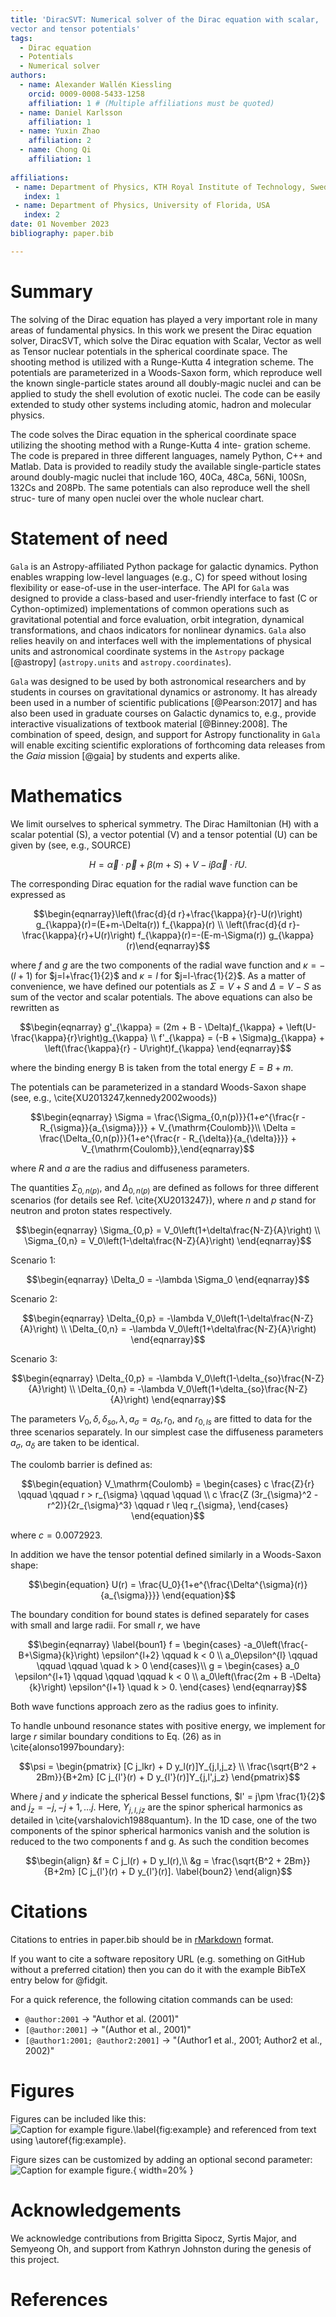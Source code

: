 ```yaml
---
title: 'DiracSVT: Numerical solver of the Dirac equation with scalar,
vector and tensor potentials'
tags:
  - Dirac equation
  - Potentials
  - Numerical solver
authors:
  - name: Alexander Wallén Kiessling
    orcid: 0009-0008-5433-1258
    affiliation: 1 # (Multiple affiliations must be quoted)
  - name: Daniel Karlsson
    affiliation: 1
  - name: Yuxin Zhao
    affiliation: 2
  - name: Chong Qi
    affiliation: 1
    
affiliations:
 - name: Department of Physics, KTH Royal Institute of Technology, Sweden
   index: 1
 - name: Department of Physics, University of Florida, USA
   index: 2
date: 01 November 2023 
bibliography: paper.bib

---
```


# Summary
The solving of the Dirac equation has played a very important role in many
areas of fundamental physics. In this work we present the Dirac equation
solver, DiracSVT, which solve the Dirac equation with Scalar, Vector as well
as Tensor nuclear potentials in the spherical coordinate space. The shooting
method is utilized with a Runge-Kutta 4 integration scheme. The potentials
are parameterized in a Woods-Saxon form, which reproduce well the known
single-particle states around all doubly-magic nuclei and can be applied to
study the shell evolution of exotic nuclei. The code can be easily extended
to study other systems including atomic, hadron and molecular physics.

The code solves the Dirac equation in the spherical
coordinate space utilizing the shooting method with a Runge-Kutta 4 inte-
gration scheme. The code is prepared in three different languages, namely 
Python, C++ and Matlab. Data is provided to readily study the available single-particle
states around doubly-magic nuclei that include 16O, 40Ca, 48Ca, 56Ni, 100Sn,
132Cs and 208Pb. The same potentials can also reproduce well the shell struc-
ture of many open nuclei over the whole nuclear chart.

# Statement of need

`Gala` is an Astropy-affiliated Python package for galactic dynamics. Python
enables wrapping low-level languages (e.g., C) for speed without losing
flexibility or ease-of-use in the user-interface. The API for `Gala` was
designed to provide a class-based and user-friendly interface to fast (C or
Cython-optimized) implementations of common operations such as gravitational
potential and force evaluation, orbit integration, dynamical transformations,
and chaos indicators for nonlinear dynamics. `Gala` also relies heavily on and
interfaces well with the implementations of physical units and astronomical
coordinate systems in the `Astropy` package [@astropy] (`astropy.units` and
`astropy.coordinates`).

`Gala` was designed to be used by both astronomical researchers and by
students in courses on gravitational dynamics or astronomy. It has already been
used in a number of scientific publications [@Pearson:2017] and has also been
used in graduate courses on Galactic dynamics to, e.g., provide interactive
visualizations of textbook material [@Binney:2008]. The combination of speed,
design, and support for Astropy functionality in `Gala` will enable exciting
scientific explorations of forthcoming data releases from the *Gaia* mission
[@gaia] by students and experts alike.

# Mathematics

We limit ourselves to spherical symmetry. The Dirac Hamiltonian \(H\) with a scalar potential \(S\), a vector potential \(V\) and a tensor potential \(U\) can be given by (see, e.g., SOURCE)

$$\begin{equation}
   H=\vec{\alpha} \cdot \vec{p}+\beta(m+S)+V-i \beta \vec{\alpha} \cdot \hat{r} U.
\end{equation}$$

The corresponding Dirac equation for the radial wave function can be expressed as

$$\begin{eqnarray}\left(\frac{d}{d r}+\frac{\kappa}{r}-U(r)\right) g_{\kappa}(r)=(E+m-\Delta(r)) f_{\kappa}(r) \\ \left(\frac{d}{d r}-\frac{\kappa}{r}+U(r)\right) f_{\kappa}(r)=-(E-m-\Sigma(r)) g_{\kappa}(r)\end{eqnarray}$$

where $f$ and $g$ are the two components of the radial wave function and $\kappa=-(l+1)$ for $j=l+\frac{1}{2}$ and $\kappa=l$ for $j=l-\frac{1}{2}$.
As a matter of convenience, we have defined our potentials as $\Sigma = V + S$ and $\Delta = V - S$ as sum of the vector and scalar potentials. The above equations can also be rewritten as

$$\begin{eqnarray}
g'_{\kappa} = (2m + B - \Delta)f_{\kappa} + \left(U-\frac{\kappa}{r}\right)g_{\kappa} \\
f'_{\kappa} = (-B + \Sigma)g_{\kappa} + \left(\frac{\kappa}{r} - U\right)f_{\kappa} 
\end{eqnarray}$$

where the binding energy B is taken from the total energy $E = B + m.$


The potentials can be parameterized in a standard Woods-Saxon shape (see, e.g., \cite{XU2013247,kennedy2002woods})

$$\begin{eqnarray}
 \Sigma = \frac{\Sigma_{0,n(p)}}{1+e^{\frac{r - R_{\sigma}}{a_{\sigma}}}} + V_{\mathrm{Coulomb}}\\
 \Delta = \frac{\Delta_{0,n(p)}}{1+e^{\frac{r - R_{\delta}}{a_{\delta}}}} + V_{\mathrm{Coulomb}},\end{eqnarray}$$
 
where $R$ and $a$ are the radius and diffuseness parameters.

The quantities $\Sigma_{0,n(p)},$ and $\Delta_{0,n(p)}$ are defined as follows for three different scenarios (for details see Ref. \cite{XU2013247}), where $n$ and $p$ stand for neutron and proton states respectively.

$$\begin{eqnarray}
\Sigma_{0,p} = V_0\left(1+\delta\frac{N-Z}{A}\right) \\
\Sigma_{0,n} = V_0\left(1-\delta\frac{N-Z}{A}\right)
\end{eqnarray}$$

Scenario 1:

$$\begin{eqnarray}
\Delta_0 = -\lambda \Sigma_0
\end{eqnarray}$$

Scenario 2:

$$\begin{eqnarray}
\Delta_{0,p} = -\lambda V_0\left(1-\delta\frac{N-Z}{A}\right) \\
\Delta_{0,n} = -\lambda V_0\left(1+\delta\frac{N-Z}{A}\right) 
\end{eqnarray}$$

Scenario 3:

$$\begin{eqnarray}
\Delta_{0,p} = -\lambda V_0\left(1-\delta_{so}\frac{N-Z}{A}\right) \\
\Delta_{0,n} = -\lambda V_0\left(1+\delta_{so}\frac{N-Z}{A}\right) 
\end{eqnarray}$$


The parameters $V_0, \delta, \delta_{so}, \lambda, a_{\sigma} = a_\delta, r_0,$ and $r_{0,ls}$ are fitted to data for the three scenarios separately. In our simplest case the diffuseness parameters  $a_{\sigma}$, $a_\delta$ are taken to be identical.

The coulomb barrier is defined as:

$$\begin{equation}
V_\mathrm{Coulomb} = 
\begin{cases}
	c \frac{Z}{r} \qquad \qquad  r > r_{\sigma} \qquad \qquad \\
	c \frac{Z (3r_{\sigma}^2 - r^2)}{2r_{\sigma}^3} \qquad r \leq r_{\sigma},
\end{cases}
\end{equation}$$

where $c = 0.0072923$.

In addition we have the tensor potential defined similarly in a Woods-Saxon shape: 

$$\begin{equation}
  U(r) = \frac{U_0}{1+e^{\frac{\Delta^{\sigma}(r)}{a_{\sigma}}}}  
\end{equation}$$


The boundary condition for bound states is defined separately for cases with small and large radii. For small $r$, we have

$$\begin{eqnarray} \label{boun1}
f = 
\begin{cases}
	-a_0\left(\frac{-B+\Sigma}{k}\right) \epsilon^{l+2} \qquad k < 0 \\
	a_0\epsilon^{l}  \qquad \qquad \qquad \quad  k > 0 
\end{cases}\\
g = 
\begin{cases}
	a_0 \epsilon^{l+1} \qquad \qquad \qquad  k < 0   \\
	a_0\left(\frac{2m + B -\Delta}{k}\right) \epsilon^{l+1} \quad  k > 0.
\end{cases}
\end{eqnarray}$$

Both wave functions approach zero as the radius goes to infinity.

To handle unbound resonance states with positive energy, we implement for  large $r$ similar boundary conditions to Eq. (26) as in \cite{alonso1997boundary}:

$$\psi = 
\begin{pmatrix}
	[C j_lkr) + D y_l(r)]Y_{j,l,j_z} \\
	\frac{\sqrt{B^2 + 2Bm}}{B+2m} [C j_{l'}(r) + D y_{l'}(r)]Y_{j,l',j_z}
\end{pmatrix}$$

Where $j$ and $y$ indicate the spherical Bessel functions, $l' = j\pm \frac{1}{2}$ and $j_z = -j, -j+1, \dots j.$ Here, $Y_{j,l,jz}$ are the spinor spherical harmonics as detailed in \cite{varshalovich1988quantum}. In the 1D case, one of the two components of the spinor spherical harmonics vanish and the solution is reduced to the two components f and g. As such the condition becomes

$$\begin{align} 
&f = C j_l(r) + D y_l(r),\\
&g = \frac{\sqrt{B^2 + 2Bm}}{B+2m} [C j_{l'}(r) + D y_{l'}(r)]. \label{boun2}
\end{align}$$

# Citations

Citations to entries in paper.bib should be in
[rMarkdown](http://rmarkdown.rstudio.com/authoring_bibliographies_and_citations.html)
format.

If you want to cite a software repository URL (e.g. something on GitHub without a preferred
citation) then you can do it with the example BibTeX entry below for @fidgit.

For a quick reference, the following citation commands can be used:
- `@author:2001`  ->  "Author et al. (2001)"
- `[@author:2001]` -> "(Author et al., 2001)"
- `[@author1:2001; @author2:2001]` -> "(Author1 et al., 2001; Author2 et al., 2002)"

# Figures

Figures can be included like this:
![Caption for example figure.\label{fig:example}](figure.png)
and referenced from text using \autoref{fig:example}.

Figure sizes can be customized by adding an optional second parameter:
![Caption for example figure.](figure.png){ width=20% }

# Acknowledgements

We acknowledge contributions from Brigitta Sipocz, Syrtis Major, and Semyeong
Oh, and support from Kathryn Johnston during the genesis of this project.

# References

